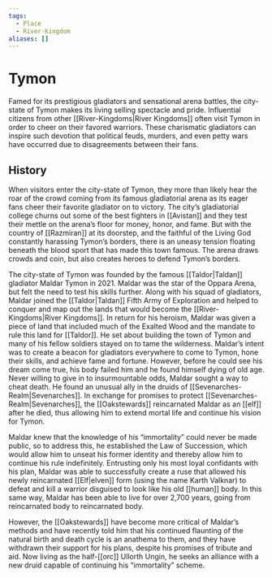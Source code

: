 ```yaml
---
tags:
  - Place
  - River-Kingdom
aliases: []
---
```

# Tymon
Famed for its prestigious gladiators and sensational arena battles, the city-state of Tymon makes its living selling spectacle and pride. Influential citizens from other [[River-Kingdoms|River Kingdoms]] often visit Tymon in order to cheer on their favored warriors. These charismatic gladiators can inspire such devotion that political feuds, murders, and even petty wars have occurred due to disagreements between their fans.

## History
When visitors enter the city-state of Tymon, they more than likely hear the roar of the crowd coming from its famous gladiatorial arena as its eager fans cheer their favorite gladiator on to victory. The city’s gladiatorial college churns out some of the best fighters in [[Avistan]] and they test their mettle on the arena’s floor for money, honor, and fame. But with the country of [[Razmiran]] at its doorstep, and the faithful of the Living God constantly harassing Tymon’s borders, there is an uneasy tension floating beneath the blood sport that has made this town famous. The arena draws crowds and coin, but also creates heroes to defend Tymon’s borders.

The city-state of Tymon was founded by the famous [[Taldor|Taldan]] gladiator Maldar Tymon in 2021. Maldar was the star of the Oppara Arena, but felt the need to test his skills further. Along with his squad of gladiators, Maldar joined the [[Taldor|Taldan]] Fifth Army of Exploration and helped to conquer and map out the lands that would become the [[River-Kingdoms|River Kingdoms]]. In return for his heroism, Maldar was given a piece of land that included much of the Exalted Wood and the mandate to rule this land for [[Taldor]]. He set about building the town of Tymon and many of his fellow soldiers stayed on to tame the wilderness. Maldar’s intent was to create a beacon for gladiators everywhere to come to Tymon, hone their skills, and achieve fame and fortune. However, before he could see his dream come true, his body failed him and he found himself dying of old age. Never willing to give in to insurmountable odds, Maldar sought a way to cheat death. He found an unusual ally in the druids of [[Sevenarches-Realm|Sevenarches]]. In exchange for promises to protect [[Sevenarches-Realm|Sevenarches]], the [[Oakstewards]] reincarnated Maldar as an [[elf]] after he died, thus allowing him to extend mortal life and continue his vision for Tymon.

Maldar knew that the knowledge of his “immortality” could never be made public, so to address this, he established the Law of Succession, which would allow him to unseat his former identity and thereby allow him to continue his rule indefinitely. Entrusting only his most loyal confidants with his plan, Maldar was able to successfully create a ruse that allowed his newly reincarnated [[Elf|elven]] form (using the name Karth Valknar) to defeat and kill a warrior disguised to look like his old [[human]] body. In this same way, Maldar has been able to live for over 2,700 years, going from reincarnated body to reincarnated body.

However, the [[Oakstewards]] have become more critical of Maldar’s methods and have recently told him that his continued flaunting of the natural birth and death cycle is an anathema to them, and they have withdrawn their support for his plans, despite his promises of tribute and aid. Now living as the half-[[orc]] Ullorth Ungin, he seeks an alliance with a new druid capable of continuing his “immortality” scheme.